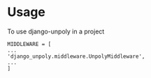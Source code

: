 # Usage

To use django-unpoly in a project

```
MIDDLEWARE = [
...
'django_unpoly.middleware.UnpolyMiddleware',
...
]
```
